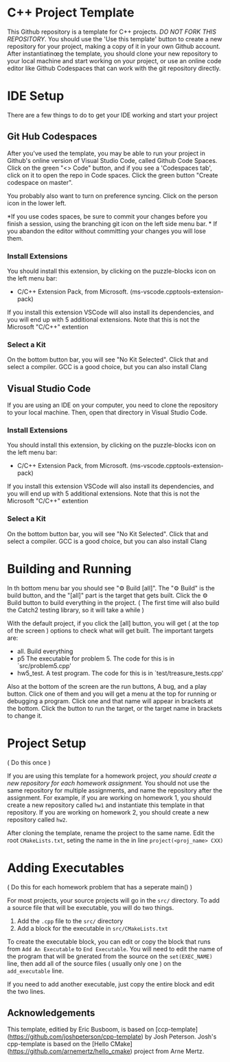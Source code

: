 # C++ Project Template

This Github repository is a template for C++ projects. *DO NOT FORK THIS
REPOSITORY*. You should use the 'Use this template' button to create a new
repository for your project, making a copy of it in your own Github account.
After instantiatinœg the template, you should clone your new repository to your
local machine and start working on your project, or use an online code editor like Github Codespaces that can work with the git repository directly. 


# IDE Setup

There are a few things to do to get your IDE working and start your project 

## Git Hub Codespaces 

After you've used the template, you may be able to run your project in
Github's online version of Visual Studio Code, called Github Code Spaces. Click
on the green "<> Code" button, and if you see a 'Codespaces tab', click on it to
open the repo in Code spaces. Click the green button "Create codespace on
master".

You probably also want to turn on preference syncing. Click on the person icon
in the lower left.

*If you use codes spaces, be sure to commit your changes before you finish a
session, using the branching git icon on the left side menu bar. * If you
abandon the editor without committing your changes you will lose them.


### Install Extensions

You should install this extension, by clicking on the puzzle-blocks icon on the left menu bar:

* C/C++ Extension Pack, from Microsoft. (ms-vscode.cpptools-extension-pack)

If you install this extension VSCode will also install its
dependencies, and you will end up with 5 additional extensions. Note that this is not the Microsoft "C/C++" extention

### Select a Kit

On the bottom button bar, you will see "No Kit Selected". Click that and select
a compiler. GCC is a good choice, but you can also install Clang

## Visual Studio Code

If you are using an IDE on your computer, you need to clone the repository to
your local machine. Then, open that directory in Visual Studio Code. 

### Install Extensions

You should install this extension, by clicking on the puzzle-blocks icon on the left menu bar:

* C/C++ Extension Pack, from Microsoft. (ms-vscode.cpptools-extension-pack)

If you install this extension VSCode will also install its dependencies, and
you will end up with 5 additional extensions. Note that this is not the
Microsoft "C/C++" extention

### Select a Kit

On the bottom button bar, you will see "No Kit Selected". Click that and select
a compiler. GCC is a good choice, but you can also install Clang

# Building and Running


In th bottom menu bar you should see "⚙ Build [all]". The "⚙ Build" is the build
button, and the "[all]" part is the target that gets built. Click the ⚙ Build
button to build everything in the project. ( The first time will also build the
Catch2 testing library, so it will take a while ) 

With the default project, if you click the [all] button, you will get ( at the
top of the screen ) options to check what will get built. The important targets
are: 

* all. Build everything
* p5 The executable for problem 5. The code for this is in `src/problem5.cpp'
* hw5_test. A test program. The code for this is in `test/treasure_tests.cpp'


Also at the bottom of the screen are the run buttons, A bug, and a play button.
Click one of them and you will get a menu at the top for running or debugging a
program. Click one and that name will appear in brackets at the bottom. Click
the button to run the target, or the target name in brackets to change it. 

# Project Setup 

( Do this once ) 

If you are using this template for a homework project, *you should create a new
repository for each homework assignment.* You should not use the same
repository for multiple assignments, and name the repository after the
assignment. For example, if you are working on homework 1, you should create a
new repository called `hw1` and instantiate this template in that repository.
If you are working on homework 2, you should create a new repository called
`hw2`.

After cloning the template, rename the project to the same name. Edit the root
`CMakeLists.txt`, seting the name in the in line ``project(<proj_name> CXX)``

# Adding Executables 

( Do this for each homework problem that has a seperate main() )

For most projects, your source projects will go in the ``src/`` directory. To
add a source file that will be executable, you will do two things. 

1. Add the ``.cpp`` file to the ``src/`` directory
2. Add a block for the executable in ``src/CMakeLists.txt``

To create the executable block, you can edit or copy the block that runs from
``Add An Executable`` to ``End Executable``. You will need to edit the name of
the program that will be gnerated from the source on the ``set(EXEC_NAME) ``
line, then add all of the source files ( usually only one ) on the
``add_executable`` line. 

If you need to add another executable, just copy the entire block and edit the
two lines. 


## Acknowledgements

This template, editied by Eric Busboom, is based on [ccp-template]
(https://github.com/joshpeterson/cpp-template) by Josh Peterson. Josh's
cpp-template is based on the [Hello CMake]
(https://github.com/arnemertz/hello_cmake) project from Arne Mertz.
